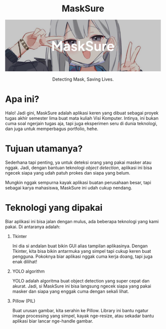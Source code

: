 <div align=center>
  <h1><b>MaskSure</b></h1>
</div>

![](assets/20241128_214330_masksure.png)

<div align=center>
  Detecting Mask, Saving Lives.
</div>

# Apa ini?

Halo! Jadi gini, MaskSure adalah aplikasi keren yang dibuat sebagai proyek tugas akhir semester lima buat mata kuliah Visi Komputer. Intinya, ini bukan cuma soal ngerjain tugas aja, tapi juga eksperimen seru di dunia teknologi, dan juga untuk memperbagus portfolio, hehe.

# Tujuan utamanya?

Sederhana tapi penting, ya untuk deteksi orang yang pakai masker atau nggak. Jadi, dengan bantuan teknologi _object detection_, aplikasi ini bisa ngecek siapa yang udah patuh prokes dan siapa yang belum.

Mungkin nggak sempurna kayak aplikasi buatan perusahaan besar, tapi sebagai karya mahasiswa, MaskSure ini udah cukup nendang.

# Teknologi yang dipakai

Biar aplikasi ini bisa jalan dengan mulus, ada beberapa teknologi yang kami pakai. Di antaranya adalah:

<ol><li><p>Tkinter</p>Ini dia si andalan buat bikin GUI alias tampilan aplikasinya. Dengan Tkinter, kita bisa bikin antarmuka yang simpel tapi cukup keren buat pengguna. Pokoknya biar aplikasi nggak cuma kerja doang, tapi juga enak dilihat!</li><li><p>YOLO algorithm</p>YOLO adalah algoritma buat object detection yang super cepat dan akurat. Jadi, si MaskSure ini bisa langsung ngecek siapa yang pakai masker dan siapa yang enggak cuma dengan sekali lihat.</li><li><p>Pillow (PIL)</p>Buat urusan gambar, kita serahin ke Pillow. Library ini bantu ngatur image processing yang simpel, kayak nge-resize, atau sekadar bantu aplikasi biar lancar nge-handle gambar.</li></ol>

